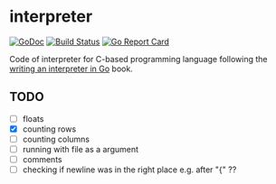 # interpreter

[![GoDoc](https://godoc.org/github.com/radlinskii/interpreter?status.svg)](https://godoc.org/github.com/radlinskii/interpreter)
[![Build Status](https://travis-ci.com/radlinskii/interpreter.svg?branch=master)](https://travis-ci.com/radlinskii/interpreter)
[![Go Report Card](https://goreportcard.com/badge/github.com/radlinskii/interpreter)](https://goreportcard.com/report/github.com/radlinskii/interpreter)

Code of interpreter for C-based programming language following the [writing an interpreter in Go](https://interpreterbook.com/) book.

## TODO

- [ ] floats
- [x] counting rows
- [ ] counting columns
- [ ] running with file as a argument
- [ ] comments
- [ ] checking if newline was in the right place e.g. after "{" ??
